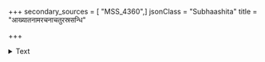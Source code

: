 +++
secondary_sources = [ "MSS_4360",]
jsonClass = "Subhaashita"
title = "आख्यातनामरचनाचतुरस्रसन्धि"

+++

<details><summary>Text</summary>

आख्यातनामरचनाचतुरस्रसंधि- सद्धात्वलंकृतिगुणं सरसं सुवृत्तम्।  
आसेदुषामपि दिवं कविपुंगवानां तिष्ठत्यखण्डमिह काव्यमयं शरीरम्॥
</details>
